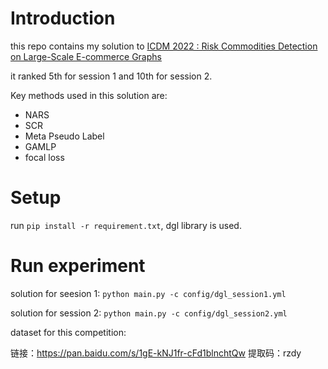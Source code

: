 # Introduction

this repo contains my solution to [ICDM 2022 : Risk Commodities Detection on Large-Scale E-commerce Graphs](https://tianchi.aliyun.com/competition/entrance/531976/introduction?lang=en-us)

it ranked 5th for session 1 and 10th for session 2.

Key methods used in this solution are:

* NARS
* SCR
* Meta Pseudo Label
* GAMLP
* focal loss

# Setup

run `pip install -r requirement.txt`, dgl library is used.

# Run experiment

solution for seesion 1: `python main.py -c config/dgl_session1.yml`

solution for session 2: `python main.py -c config/dgl_session2.yml`

dataset for this competition:

链接：https://pan.baidu.com/s/1gE-kNJ1fr-cFd1blnchtQw 
提取码：rzdy